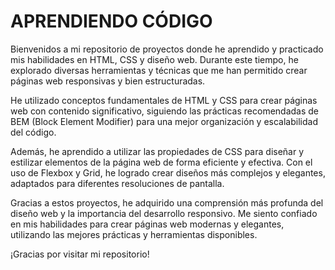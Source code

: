 # APRENDIENDO CÓDIGO


Bienvenidos a mi repositorio de proyectos donde he aprendido y practicado mis habilidades en HTML, CSS y diseño web. Durante este tiempo, he explorado diversas herramientas y técnicas que me han permitido crear páginas web responsivas y bien estructuradas.

He utilizado conceptos fundamentales de HTML y CSS para crear páginas web con contenido significativo, siguiendo las prácticas recomendadas de BEM (Block Element Modifier) para una mejor organización y escalabilidad del código.

Además, he aprendido a utilizar las propiedades de CSS para diseñar y estilizar elementos de la página web de forma eficiente y efectiva. Con el uso de Flexbox y Grid, he logrado crear diseños más complejos y elegantes, adaptados para diferentes resoluciones de pantalla.

Gracias a estos proyectos, he adquirido una comprensión más profunda del diseño web y la importancia del desarrollo responsivo. Me siento confiado en mis habilidades para crear páginas web modernas y elegantes, utilizando las mejores prácticas y herramientas disponibles.

¡Gracias por visitar mi repositorio!
